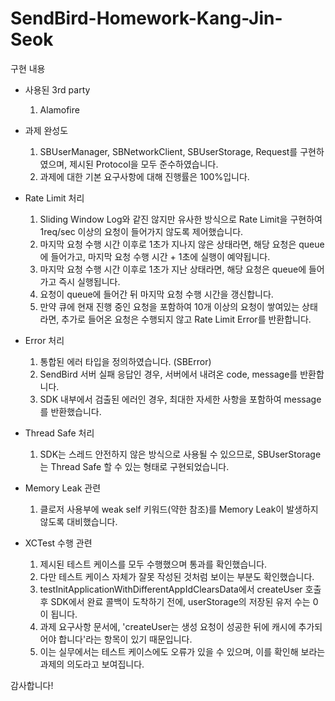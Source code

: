 # SendBird-Homework-Kang-Jin-Seok
구현 내용

- 사용된 3rd party
    1) Alamofire

- 과제 완성도
    1) SBUserManager, SBNetworkClient, SBUserStorage, Request를 구현하였으며, 제시된 Protocol을 모두 준수하였습니다.
    2) 과제에 대한 기본 요구사항에 대해 진행률은 100%입니다.

- Rate Limit 처리
    1) Sliding Window Log와 같진 않지만 유사한 방식으로 Rate Limit을 구현하여 1req/sec 이상의 요청이 들어가지 않도록 제어했습니다.
    2) 마지막 요청 수행 시간 이후로 1초가 지나지 않은 상태라면, 해당 요청은 queue에 들어가고, 마지막 요청 수행 시간 + 1초에 실행이 예약됩니다.
    3) 마지막 요청 수행 시간 이후로 1초가 지난 상태라면, 해당 요청은 queue에 들어가고 즉시 실행됩니다.
    4) 요청이 queue에 들어간 뒤 마지막 요청 수행 시간을 갱신합니다.
    5) 만약 큐에 현재 진행 중인 요청을 포함하여 10개 이상의 요청이 쌓여있는 상태라면, 추가로 들어온 요청은 수행되지 않고 Rate Limit Error를 반환합니다.

- Error 처리
    1) 통합된 에러 타입을 정의하였습니다. (SBError)
    2) SendBird 서버 실패 응답인 경우, 서버에서 내려온 code, message를 반환합니다.
    3) SDK 내부에서 검출된 에러인 경우, 최대한 자세한 사항을 포함하여 message를 반환했습니다.

- Thread Safe 처리
    1) SDK는 스레드 안전하지 않은 방식으로 사용될 수 있으므로, SBUserStorage는 Thread Safe 할 수 있는 형태로 구현되었습니다.
 
- Memory Leak 관련
    1) 클로저 사용부에 weak self 키워드(약한 참조)를 Memory Leak이 발생하지 않도록 대비했습니다.
 
- XCTest 수행 관련
    1) 제시된 테스트 케이스를 모두 수행했으며 통과를 확인했습니다.
    2) 다만 테스트 케이스 자체가 잘못 작성된 것처럼 보이는 부분도 확인했습니다.
    3) testInitApplicationWithDifferentAppIdClearsData에서 createUser 호출 후 SDK에서 완료 콜백이 도착하기 전에, userStorage의 저장된 유저 수는 0이 됩니다.
    4) 과제 요구사항 문서에, 'createUser는 생성 요청이 성공한 뒤에 캐시에 추가되어야 합니다'라는 항목이 있기 때문입니다.
    5) 이는 실무에서는 테스트 케이스에도 오류가 있을 수 있으며, 이를 확인해 보라는 과제의 의도라고 보여집니다.
 
감사합니다!
